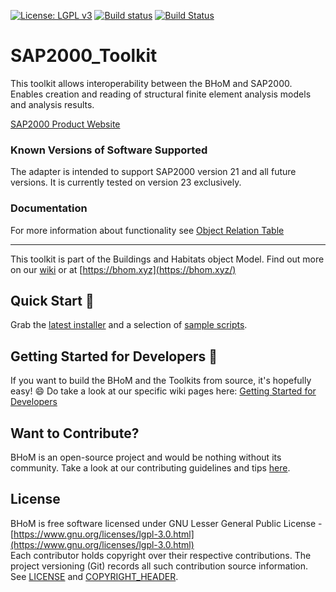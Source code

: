 [![License: LGPL v3](https://img.shields.io/badge/License-LGPL%20v3-blue.svg)](https://www.gnu.org/licenses/lgpl-3.0) [![Build status](https://ci.appveyor.com/api/projects/status/plmqiho414qw9oko/branch/master?svg=true)](https://ci.appveyor.com/api/projects/status/sap2000_toolkit/branch/master) [![Build Status](https://dev.azure.com/BHoMBot/BHoM/_apis/build/status/SAP2000_Toolkit/SAP2000_Toolkit.CheckCore?branchName=master)](https://dev.azure.com/BHoMBot/BHoM/_build/latest?definitionId=202&branchName=master)

# SAP2000_Toolkit

This toolkit allows interoperability between the BHoM and SAP2000. Enables creation and reading of structural finite element analysis models and analysis results. 

[SAP2000 Product Website](https://www.csiamerica.com/products/sap2000)

### Known Versions of Software Supported
The adapter is intended to support SAP2000 version 21 and all future versions. It is currently tested on version 23 exclusively.

### Documentation
For more information about functionality see [Object Relation Table](https://github.com/BHoM/SAP2000_Toolkit/wiki/BHoM-SAP2000-Object-Relations)

---
This toolkit is part of the Buildings and Habitats object Model. Find out more on our [wiki](https://github.com/BHoM/documentation/wiki) or at [https://bhom.xyz](https://bhom.xyz/)

## Quick Start 🚀 

Grab the [latest installer](https://bhom.xyz/) and a selection of [sample scripts](https://github.com/BHoM/samples).


## Getting Started for Developers 🤖 

If you want to build the BHoM and the Toolkits from source, it's hopefully easy! 😄 
Do take a look at our specific wiki pages here: [Getting Started for Developers](https://bhom.xyz/documentation/Contributing/Getting-started-for-developers/)


## Want to Contribute? ##

BHoM is an open-source project and would be nothing without its community. Take a look at our contributing guidelines and tips [here](https://github.com/BHoM/BHoM/blob/main/CONTRIBUTING.md).


## License ##

BHoM is free software licensed under GNU Lesser General Public License - [https://www.gnu.org/licenses/lgpl-3.0.html](https://www.gnu.org/licenses/lgpl-3.0.html)  
Each contributor holds copyright over their respective contributions.
The project versioning (Git) records all such contribution source information.
See [LICENSE](https://github.com/BHoM/BHoM/blob/main/LICENSE) and [COPYRIGHT_HEADER](https://github.com/BHoM/BHoM/blob/main/COPYRIGHT_HEADER.txt).
